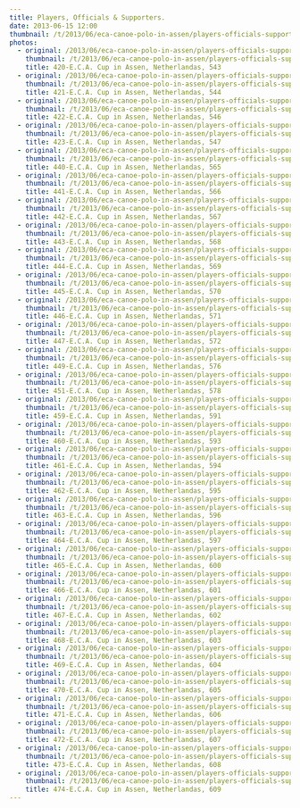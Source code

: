 ```yaml
---
title: Players, Officials & Supporters.
date: 2013-06-15 12:00
thumbnail: /t/2013/06/eca-canoe-polo-in-assen/players-officials-supporters-3/420-e.c.a.-cup-in-assen-netherlandas-543.jpg
photos:
  - original: /2013/06/eca-canoe-polo-in-assen/players-officials-supporters-3/420-e.c.a.-cup-in-assen-netherlandas-543.jpg
    thumbnail: /t/2013/06/eca-canoe-polo-in-assen/players-officials-supporters-3/420-e.c.a.-cup-in-assen-netherlandas-543.jpg
    title: 420-E.C.A. Cup in Assen, Netherlandas, 543
  - original: /2013/06/eca-canoe-polo-in-assen/players-officials-supporters-3/421-e.c.a.-cup-in-assen-netherlandas-544.jpg
    thumbnail: /t/2013/06/eca-canoe-polo-in-assen/players-officials-supporters-3/421-e.c.a.-cup-in-assen-netherlandas-544.jpg
    title: 421-E.C.A. Cup in Assen, Netherlandas, 544
  - original: /2013/06/eca-canoe-polo-in-assen/players-officials-supporters-3/422-e.c.a.-cup-in-assen-netherlandas-546.jpg
    thumbnail: /t/2013/06/eca-canoe-polo-in-assen/players-officials-supporters-3/422-e.c.a.-cup-in-assen-netherlandas-546.jpg
    title: 422-E.C.A. Cup in Assen, Netherlandas, 546
  - original: /2013/06/eca-canoe-polo-in-assen/players-officials-supporters-3/423-e.c.a.-cup-in-assen-netherlandas-547.jpg
    thumbnail: /t/2013/06/eca-canoe-polo-in-assen/players-officials-supporters-3/423-e.c.a.-cup-in-assen-netherlandas-547.jpg
    title: 423-E.C.A. Cup in Assen, Netherlandas, 547
  - original: /2013/06/eca-canoe-polo-in-assen/players-officials-supporters-3/440-e.c.a.-cup-in-assen-netherlandas-565.jpg
    thumbnail: /t/2013/06/eca-canoe-polo-in-assen/players-officials-supporters-3/440-e.c.a.-cup-in-assen-netherlandas-565.jpg
    title: 440-E.C.A. Cup in Assen, Netherlandas, 565
  - original: /2013/06/eca-canoe-polo-in-assen/players-officials-supporters-3/441-e.c.a.-cup-in-assen-netherlandas-566.jpg
    thumbnail: /t/2013/06/eca-canoe-polo-in-assen/players-officials-supporters-3/441-e.c.a.-cup-in-assen-netherlandas-566.jpg
    title: 441-E.C.A. Cup in Assen, Netherlandas, 566
  - original: /2013/06/eca-canoe-polo-in-assen/players-officials-supporters-3/442-e.c.a.-cup-in-assen-netherlandas-567.jpg
    thumbnail: /t/2013/06/eca-canoe-polo-in-assen/players-officials-supporters-3/442-e.c.a.-cup-in-assen-netherlandas-567.jpg
    title: 442-E.C.A. Cup in Assen, Netherlandas, 567
  - original: /2013/06/eca-canoe-polo-in-assen/players-officials-supporters-3/443-e.c.a.-cup-in-assen-netherlandas-568.jpg
    thumbnail: /t/2013/06/eca-canoe-polo-in-assen/players-officials-supporters-3/443-e.c.a.-cup-in-assen-netherlandas-568.jpg
    title: 443-E.C.A. Cup in Assen, Netherlandas, 568
  - original: /2013/06/eca-canoe-polo-in-assen/players-officials-supporters-3/444-e.c.a.-cup-in-assen-netherlandas-569.jpg
    thumbnail: /t/2013/06/eca-canoe-polo-in-assen/players-officials-supporters-3/444-e.c.a.-cup-in-assen-netherlandas-569.jpg
    title: 444-E.C.A. Cup in Assen, Netherlandas, 569
  - original: /2013/06/eca-canoe-polo-in-assen/players-officials-supporters-3/445-e.c.a.-cup-in-assen-netherlandas-570.jpg
    thumbnail: /t/2013/06/eca-canoe-polo-in-assen/players-officials-supporters-3/445-e.c.a.-cup-in-assen-netherlandas-570.jpg
    title: 445-E.C.A. Cup in Assen, Netherlandas, 570
  - original: /2013/06/eca-canoe-polo-in-assen/players-officials-supporters-3/446-e.c.a.-cup-in-assen-netherlandas-571.jpg
    thumbnail: /t/2013/06/eca-canoe-polo-in-assen/players-officials-supporters-3/446-e.c.a.-cup-in-assen-netherlandas-571.jpg
    title: 446-E.C.A. Cup in Assen, Netherlandas, 571
  - original: /2013/06/eca-canoe-polo-in-assen/players-officials-supporters-3/447-e.c.a.-cup-in-assen-netherlandas-572.jpg
    thumbnail: /t/2013/06/eca-canoe-polo-in-assen/players-officials-supporters-3/447-e.c.a.-cup-in-assen-netherlandas-572.jpg
    title: 447-E.C.A. Cup in Assen, Netherlandas, 572
  - original: /2013/06/eca-canoe-polo-in-assen/players-officials-supporters-3/449-e.c.a.-cup-in-assen-netherlandas-576.jpg
    thumbnail: /t/2013/06/eca-canoe-polo-in-assen/players-officials-supporters-3/449-e.c.a.-cup-in-assen-netherlandas-576.jpg
    title: 449-E.C.A. Cup in Assen, Netherlandas, 576
  - original: /2013/06/eca-canoe-polo-in-assen/players-officials-supporters-3/451-e.c.a.-cup-in-assen-netherlandas-578.jpg
    thumbnail: /t/2013/06/eca-canoe-polo-in-assen/players-officials-supporters-3/451-e.c.a.-cup-in-assen-netherlandas-578.jpg
    title: 451-E.C.A. Cup in Assen, Netherlandas, 578
  - original: /2013/06/eca-canoe-polo-in-assen/players-officials-supporters-3/459-e.c.a.-cup-in-assen-netherlandas-591.jpg
    thumbnail: /t/2013/06/eca-canoe-polo-in-assen/players-officials-supporters-3/459-e.c.a.-cup-in-assen-netherlandas-591.jpg
    title: 459-E.C.A. Cup in Assen, Netherlandas, 591
  - original: /2013/06/eca-canoe-polo-in-assen/players-officials-supporters-3/460-e.c.a.-cup-in-assen-netherlandas-593.jpg
    thumbnail: /t/2013/06/eca-canoe-polo-in-assen/players-officials-supporters-3/460-e.c.a.-cup-in-assen-netherlandas-593.jpg
    title: 460-E.C.A. Cup in Assen, Netherlandas, 593
  - original: /2013/06/eca-canoe-polo-in-assen/players-officials-supporters-3/461-e.c.a.-cup-in-assen-netherlandas-594.jpg
    thumbnail: /t/2013/06/eca-canoe-polo-in-assen/players-officials-supporters-3/461-e.c.a.-cup-in-assen-netherlandas-594.jpg
    title: 461-E.C.A. Cup in Assen, Netherlandas, 594
  - original: /2013/06/eca-canoe-polo-in-assen/players-officials-supporters-3/462-e.c.a.-cup-in-assen-netherlandas-595.jpg
    thumbnail: /t/2013/06/eca-canoe-polo-in-assen/players-officials-supporters-3/462-e.c.a.-cup-in-assen-netherlandas-595.jpg
    title: 462-E.C.A. Cup in Assen, Netherlandas, 595
  - original: /2013/06/eca-canoe-polo-in-assen/players-officials-supporters-3/463-e.c.a.-cup-in-assen-netherlandas-596.jpg
    thumbnail: /t/2013/06/eca-canoe-polo-in-assen/players-officials-supporters-3/463-e.c.a.-cup-in-assen-netherlandas-596.jpg
    title: 463-E.C.A. Cup in Assen, Netherlandas, 596
  - original: /2013/06/eca-canoe-polo-in-assen/players-officials-supporters-3/464-e.c.a.-cup-in-assen-netherlandas-597.jpg
    thumbnail: /t/2013/06/eca-canoe-polo-in-assen/players-officials-supporters-3/464-e.c.a.-cup-in-assen-netherlandas-597.jpg
    title: 464-E.C.A. Cup in Assen, Netherlandas, 597
  - original: /2013/06/eca-canoe-polo-in-assen/players-officials-supporters-3/465-e.c.a.-cup-in-assen-netherlandas-600.jpg
    thumbnail: /t/2013/06/eca-canoe-polo-in-assen/players-officials-supporters-3/465-e.c.a.-cup-in-assen-netherlandas-600.jpg
    title: 465-E.C.A. Cup in Assen, Netherlandas, 600
  - original: /2013/06/eca-canoe-polo-in-assen/players-officials-supporters-3/466-e.c.a.-cup-in-assen-netherlandas-601.jpg
    thumbnail: /t/2013/06/eca-canoe-polo-in-assen/players-officials-supporters-3/466-e.c.a.-cup-in-assen-netherlandas-601.jpg
    title: 466-E.C.A. Cup in Assen, Netherlandas, 601
  - original: /2013/06/eca-canoe-polo-in-assen/players-officials-supporters-3/467-e.c.a.-cup-in-assen-netherlandas-602.jpg
    thumbnail: /t/2013/06/eca-canoe-polo-in-assen/players-officials-supporters-3/467-e.c.a.-cup-in-assen-netherlandas-602.jpg
    title: 467-E.C.A. Cup in Assen, Netherlandas, 602
  - original: /2013/06/eca-canoe-polo-in-assen/players-officials-supporters-3/468-e.c.a.-cup-in-assen-netherlandas-603.jpg
    thumbnail: /t/2013/06/eca-canoe-polo-in-assen/players-officials-supporters-3/468-e.c.a.-cup-in-assen-netherlandas-603.jpg
    title: 468-E.C.A. Cup in Assen, Netherlandas, 603
  - original: /2013/06/eca-canoe-polo-in-assen/players-officials-supporters-3/469-e.c.a.-cup-in-assen-netherlandas-604.jpg
    thumbnail: /t/2013/06/eca-canoe-polo-in-assen/players-officials-supporters-3/469-e.c.a.-cup-in-assen-netherlandas-604.jpg
    title: 469-E.C.A. Cup in Assen, Netherlandas, 604
  - original: /2013/06/eca-canoe-polo-in-assen/players-officials-supporters-3/470-e.c.a.-cup-in-assen-netherlandas-605.jpg
    thumbnail: /t/2013/06/eca-canoe-polo-in-assen/players-officials-supporters-3/470-e.c.a.-cup-in-assen-netherlandas-605.jpg
    title: 470-E.C.A. Cup in Assen, Netherlandas, 605
  - original: /2013/06/eca-canoe-polo-in-assen/players-officials-supporters-3/471-e.c.a.-cup-in-assen-netherlandas-606.jpg
    thumbnail: /t/2013/06/eca-canoe-polo-in-assen/players-officials-supporters-3/471-e.c.a.-cup-in-assen-netherlandas-606.jpg
    title: 471-E.C.A. Cup in Assen, Netherlandas, 606
  - original: /2013/06/eca-canoe-polo-in-assen/players-officials-supporters-3/472-e.c.a.-cup-in-assen-netherlandas-607.jpg
    thumbnail: /t/2013/06/eca-canoe-polo-in-assen/players-officials-supporters-3/472-e.c.a.-cup-in-assen-netherlandas-607.jpg
    title: 472-E.C.A. Cup in Assen, Netherlandas, 607
  - original: /2013/06/eca-canoe-polo-in-assen/players-officials-supporters-3/473-e.c.a.-cup-in-assen-netherlandas-608.jpg
    thumbnail: /t/2013/06/eca-canoe-polo-in-assen/players-officials-supporters-3/473-e.c.a.-cup-in-assen-netherlandas-608.jpg
    title: 473-E.C.A. Cup in Assen, Netherlandas, 608
  - original: /2013/06/eca-canoe-polo-in-assen/players-officials-supporters-3/474-e.c.a.-cup-in-assen-netherlandas-609.jpg
    thumbnail: /t/2013/06/eca-canoe-polo-in-assen/players-officials-supporters-3/474-e.c.a.-cup-in-assen-netherlandas-609.jpg
    title: 474-E.C.A. Cup in Assen, Netherlandas, 609
---
```

